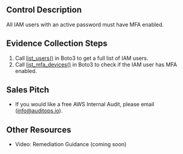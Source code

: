 ## Control Description
All IAM users with an active password must have MFA enabled.

## Evidence Collection Steps
1. Call [list_users()](https://boto3.amazonaws.com/v1/documentation/api/latest/reference/services/iam/client/list_users.html) in Boto3 to get a full list of IAM users.
2. Call [list_mfa_devices()](https://boto3.amazonaws.com/v1/documentation/api/latest/reference/services/iam/client/list_users.html) in Boto3 to check if the IAM user has MFA enabled.


## Sales Pitch
- If you would like a free AWS Internal Audit, please email (info@auditops.io).

## Other Resources
- Video: Remediation Guidance (coming soon)